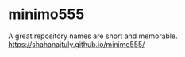 # minimo555
A great repository names are short and memorable.
https://shahanajtuly.github.io/minimo555/
